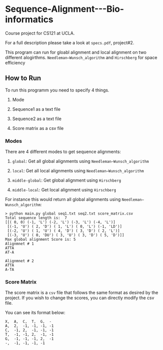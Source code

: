 # Sequence-Alignment---Bio-informatics

Course project for CS121 at UCLA.

For a full description please take a look at `specs.pdf`, project#2.

This program can run for gloabl alignment and local alignment on two different alogirthms. `Needleman–Wunsch_algorithm` and `Hirschberg` for space efficiency

## How to Run

To run this programm you need to specify 4 things.

1. Mode 

2. Sequence1 as a text file

3. Sequence2 as a text file

4. Score matrix as a csv file

### Modes

There are 4 different modes to get sequence alignments:

1. `global`: Get all global alignments using `Needleman–Wunsch_algorithm`

2. `local`: Get all local alignments using `Needleman–Wunsch_algorithm`

3. `middle-global`: Get global alignment using `Hirschberg`

4. `middle-local`: Get local alignment using `Hirschberg`

For instance this would return all global alignments using `Needleman–Wunsch_algorithm`:

```
> python main.py global seq1.txt seq2.txt score_matrix.csv
Total sequence length is:  7
[[( 0, 0) (-1, 'L') (-2, 'L') (-3, 'L') (-4, 'L')]
 [(-1, 'U') ( 2, 'D') ( 1, 'L') ( 0, 'L') (-1, 'LD')]
 [(-2, 'U') ( 1, 'U') ( 4, 'D') ( 3, 'D') ( 2, 'L')]
 [(-3, 'U') ( 0, 'DU') ( 3, 'U') ( 3, 'D') ( 5, 'D')]]
Max global alignment Score is: 5
Alignmnet # 1
ATTA
AT-A

Alignmnet # 2
ATTA
A-TA
```


### Score Matrix

The score matrix is a `csv` file that follows the same format as desired by the project. If you wish to change the scores, you can directly modify the csv file.

You can see its format below:

```
X,  A,  C,  T,  G,  -
A,  2,  -1, -1, -1, -1
C,  -1, 2,  -1, -1, -1
T,  -1, -1, 2,  -1, -1
G,  -1, -1, -1, 2,  -1
-,  -1, -1, -1, -1

```